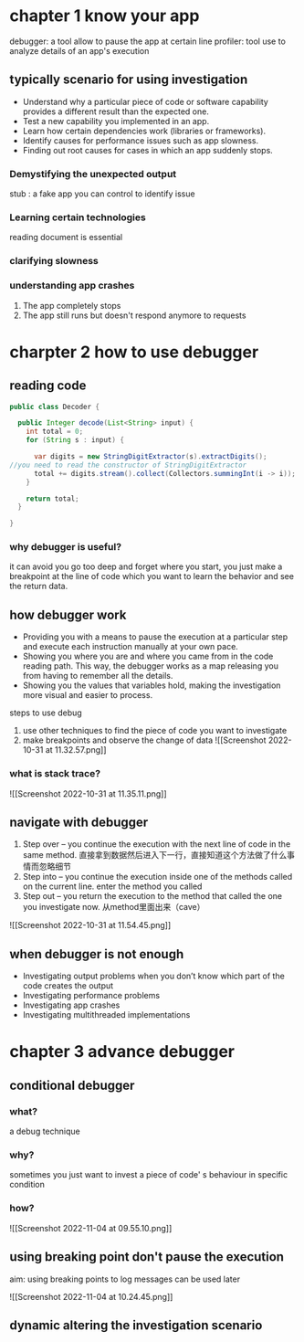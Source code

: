# chapter 1 know your app
debugger: a tool allow to pause the app at certain line
profiler: tool use to analyze details of an app's execution
## typically scenario for using investigation
-   Understand why a particular piece of code or software capability provides a different result than the expected one.
-   Test a new capability you implemented in an app.
-   Learn how certain dependencies work (libraries or frameworks).
-   Identify causes for performance issues such as app slowness.
-   Finding out root causes for cases in which an app suddenly stops.

### Demystifying the unexpected output
stub : a fake app you can control to identify issue

### Learning certain technologies
reading document is essential

### clarifying slowness


### understanding app crashes
1. The app completely stops  
2. The app still runs but doesn't respond anymore to requests

# charpter 2 how to use debugger
## reading code
```java
public class Decoder {

  public Integer decode(List<String> input) {
    int total = 0;
    for (String s : input) {

      var digits = new StringDigitExtractor(s).extractDigits();
//you need to read the constructor of StringDigitExtractor
      total += digits.stream().collect(Collectors.summingInt(i -> i));
    }

    return total;
  }

}
```
### why debugger is useful?
it can avoid you go too deep and forget where you start, you just make a breakpoint at the  line of code which you want to learn the behavior and see the return data.

## how debugger work
-   Providing you with a means to pause the execution at a particular step and execute each instruction manually at your own pace.
-   Showing you where you are and where you came from in the code reading path. This way, the debugger works as a map releasing you from having to remember all the details.
-   Showing you the values that variables hold, making the investigation more visual and easier to process.

steps to use debug
1. use other techniques to find the piece of code you want to investigate
2. make breakpoints and observe the change of data
![[Screenshot 2022-10-31 at 11.32.57.png]]
### what is stack trace?
![[Screenshot 2022-10-31 at 11.35.11.png]]
## navigate with debugger
1.  Step over – you continue the execution with the next line of code in the same method. 直接拿到数据然后进入下一行，直接知道这个方法做了什么事情而忽略细节
2.  Step into – you continue the execution inside one of the methods called on the current line.  enter the method you called
3.  Step out – you return the execution to the method that called the one you investigate now.  从method里面出来（cave）

![[Screenshot 2022-10-31 at 11.54.45.png]]
## when debugger is not enough
-   Investigating output problems when you don’t know which part of the code creates the output
-   Investigating performance problems
-   Investigating app crashes
-   Investigating multithreaded implementations

# chapter 3 advance debugger
## conditional debugger
### what?
a debug technique

### why?
sometimes you just want to invest a piece of code' s behaviour in 
specific condition

### how?
![[Screenshot 2022-11-04 at 09.55.10.png]]

## using breaking point don't pause the execution
aim: using breaking points to log messages can be used later

![[Screenshot 2022-11-04 at 10.24.45.png]]

## dynamic altering the investigation scenario
